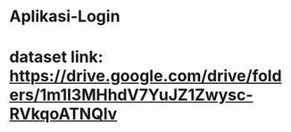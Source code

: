 # Aplikasi-Login
# dataset link: https://drive.google.com/drive/folders/1m1I3MHhdV7YuJZ1Zwysc-RVkqoATNQlv